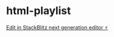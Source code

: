 # html-playlist

[Edit in StackBlitz next generation editor ⚡️](https://stackblitz.com/~/github.com/Turtlemurder/html-playlist)